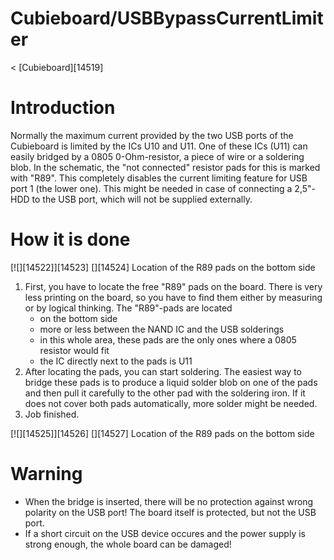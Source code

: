 # Cubieboard/USBBypassCurrentLimiter
< [Cubieboard][14519]
 
# Introduction
Normally the maximum current provided by the two USB ports of the Cubieboard is limited by the ICs U10 and U11. One of these ICs (U11) can easily bridged by a 0805 0-Ohm-resistor, a piece of wire or a soldering blob. In the schematic, the "not connected" resistor pads for this is marked with "R89". This completely disables the current limiting feature for USB port 1 (the lower one). This might be needed in case of connecting a 2,5"-HDD to the USB port, which will not be supplied externally. 
# How it is done
[![][14522]][14523]
[][14524]
Location of the R89 pads on the bottom side
  1. First, you have to locate the free "R89" pads on the board. There is very less printing on the board, so you have to find them either by measuring or by logical thinking. The "R89"-pads are located 
     * on the bottom side
     * more or less between the NAND IC and the USB solderings
     * in this whole area, these pads are the only ones where a 0805 resistor would fit
     * the IC directly next to the pads is U11
  2. After locating the pads, you can start soldering. The easiest way to bridge these pads is to produce a liquid solder blob on one of the pads and then pull it carefully to the other pad with the soldering iron. If it does not cover both pads automatically, more solder might be needed.
  3. Job finished.

[![][14525]][14526]
[][14527]
Location of the R89 pads on the bottom side
# Warning
  * When the bridge is inserted, there will be no protection against wrong polarity on the USB port! The board itself is protected, but not the USB port.
  * If a short circuit on the USB device occures and the power supply is strong enough, the whole board can be damaged!
